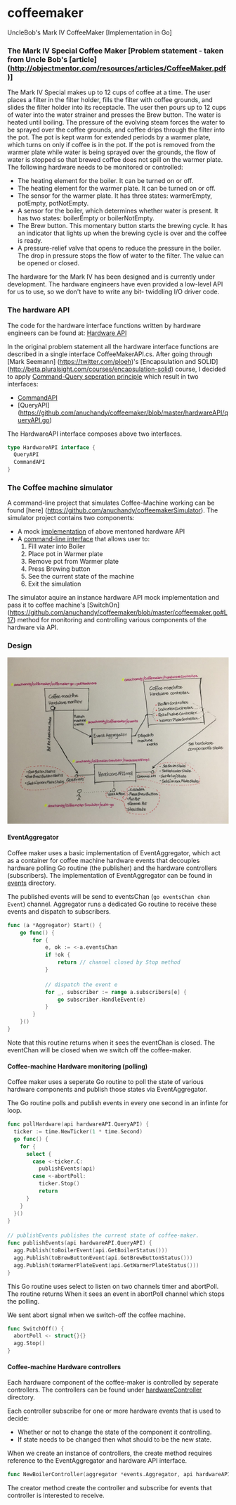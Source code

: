# coffeemaker
UncleBob's Mark IV CoffeeMaker [Implementation in Go]

### The Mark IV Special Coffee Maker [Problem statement - taken from Uncle Bob's [article] (http://objectmentor.com/resources/articles/CoffeeMaker.pdf)]


The Mark IV Special makes up to 12 cups of coffee at a time. The user places a filter in the filter holder, fills the filter with coffee grounds, and slides the filter holder into its receptacle. The user then pours up to 12 cups of water into the water strainer and presses the Brew button. The water is heated until boiling. The pressure of the evolving steam forces the water to be sprayed over the coffee grounds, and coffee drips through the filter into the pot. The pot is kept warm for extended periods by a warmer plate, which turns on only if coffee is in the pot. If the pot is removed from the warmer plate while water is being sprayed over the grounds, the flow of water is stopped so that brewed coffee does not spill on the warmer plate. The following hardware needs to be monitored or controlled:

* The heating element for the boiler. It can be turned on or off.
* The heating element for the warmer plate. It can be turned on or off.
* The sensor for the warmer plate. It has three states: warmerEmpty, potEmpty, potNotEmpty.
* A sensor for the boiler, which determines whether water is present. It has two states: boilerEmpty or boilerNotEmpty.
* The Brew button. This momentary button starts the brewing cycle. It has an indicator that lights up when the brewing cycle is over and the coffee is ready.
* A pressure-relief valve that opens to reduce the pressure in the boiler. The drop in pressure stops the flow of water to the filter. The value can be opened or closed.

The hardware for the Mark IV has been designed and is currently under development. The hardware engineers have even provided a low-level API for us to use, so we don't have to write any bit- twiddling I/O driver code.

### The hardware API

The code for the hardware interface functions written by hardware engineers can be found at:
  [Hardware API](https://github.com/anuchandy/coffeemaker/tree/master/hardwareAPI)

In the original problem statement all the hardware interface functions are described in a single interface CoffeeMakerAPI.cs.
After going through [Mark Seemann] (https://twitter.com/ploeh)'s [Encapsulation and SOLID] (http://beta.pluralsight.com/courses/encapsulation-solid)
course, I decided to apply [Command-Query seperation principle](https://en.wikipedia.org/wiki/Command–query_separation) which result in two interfaces:
 
* [CommandAPI](https://github.com/anuchandy/coffeemaker/blob/master/hardwareAPI/commandAPI.go)
* [QueryAPI] (https://github.com/anuchandy/coffeemaker/blob/master/hardwareAPI/queryAPI.go)

The HardwareAPI interface composes above two interfaces.

```go
type HardwareAPI interface {
  QueryAPI
  CommandAPI
}
```

### The Coffee machine simulator

A command-line project that simulates Coffee-Machine working can be found [here] (https://github.com/anuchandy/coffeemakerSimulator). The simulator project contains two components:

* A mock [implementation](https://github.com/anuchandy/coffeemakerSimulator/tree/master/hardwareAPIImpl) of above mentoned hardware API
* A [command-line interface](https://github.com/anuchandy/coffeemakerSimulator/blob/master/main.go) that allows user to:
    1. Fill water into Boiler
    2. Place pot in Warmer plate
    3. Remove pot from Warmer plate
    4. Press Brewing button
    5. See the current state of the machine
    6. Exit the simulation

The simulator aquire an instance hardware API mock implementation and pass it to coffee machine's [SwitchOn] (https://github.com/anuchandy/coffeemaker/blob/master/coffeemaker.go#L17) method for monitoring and controlling various components of the hardware via API.

### Design

![Alt text](/CoffeeMaker.JPG?raw=true "Coffee-Maker design")

#### EventAggregator

Coffee maker uses a basic implementation of EventAggregator, which act as a container for coffee machine hardware events that decouples hardware polling Go routine (the publisher) and the hardware controllers (subscribers). The implementation of EventAggregator can be found in [events](https://github.com/anuchandy/coffeemaker/tree/master/events) directory.

The published events will be send to eventsChan (```go eventsChan chan Event```) channel. Aggregator runs a dedicated Go routine to receive these events and dispatch to subscribers.

```go
func (a *Aggregator) Start() {
	go func() {
		for {
			e, ok := <-a.eventsChan
			if !ok {
				return // channel closed by Stop method
			}

			// dispatch the event e
			for _, subscriber := range a.subscribers[e] {
				go subscriber.HandleEvent(e)
			}
		}
	}()
}
```

Note that this routine returns when it sees the eventChan is closed. The eventChan will be closed when we switch off the coffee-maker.

#### Coffee-machine Hardware monitoring (polling)

Coffee maker uses a seperate Go routine to poll the state of various hardware components and publish those states via EventAggregator.

The Go routine polls and publish events in every one second in an infinte for loop.

```go
func pollHardware(api hardwareAPI.QueryAPI) {
  ticker := time.NewTicker(1 * time.Second)
  go func() {
    for {
      select {
        case <-ticker.C:
          publishEvents(api)
        case <-abortPoll:
          ticker.Stop()
          return
      }
    }
  }()
}

// publishEvents publishes the current state of coffee-maker.
func publishEvents(api hardwareAPI.QueryAPI) {
  agg.Publish(toBoilerEvent(api.GetBoilerStatus()))
  agg.Publish(toBrewButtonEvent(api.GetBrewButtonStatus()))
  agg.Publish(toWarmerPlateEvent(api.GetWarmerPlateStatus()))
}
```

This Go routine uses select to listen on two channels timer and abortPoll. The routine returns When it sees an event in abortPoll channel which stops the polling.

We sent abort signal when we switch-off the coffee machine.

```go
func SwitchOff() {
  abortPoll <- struct{}{}
  agg.Stop()
}
```

#### Coffee-machine Hardware controllers

Each hardware component of the coffee-maker is controlled by seperate controllers. The controllers can be found under [hardwareController](https://github.com/anuchandy/coffeemaker/tree/master/hardwareController) directory.

Each controller subscribe for one or more hardware events that is used to decide:
* Whether or not to change the state of the component it controlling.
* If state needs to be changed then what should to be the new state.

When we create an instance of controllers, the create method requires reference to the EventAggregator and hardware API interface.

```go
func NewBoilerController(aggregator *events.Aggregator, api hardwareAPI.CommandAPI) *BoilerController
```

The creator method create the controller and subscribe for events that controller is interested to receive.


